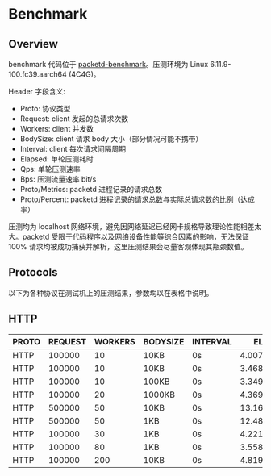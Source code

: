 # Benchmark

## Overview

benchmark 代码位于 [packetd-benchmark](https://github.com/packetd/packetd)。压测环境为 Linux 6.11.9-100.fc39.aarch64 (4C4G)。

Header 字段含义:
- Proto: 协议类型
- Request: client 发起的总请求次数
- Workers: client 并发数
- BodySize: client 请求 body 大小（部分情况可能不携带）
- Interval: client 每次请求间隔周期
- Elapsed: 单轮压测耗时
- Qps: 单轮压测速率
- Bps: 压测流量速率 bit/s
- Proto/Metrics: packetd 进程记录的请求总数
- Proto/Percent: packetd 进程记录的请求总数与实际总请求数的比例（达成率）

压测均为 localhost 网络环境，避免因网络延迟已经网卡规格导致理论性能相差太大。packetd 受限于代码程序以及网络设备性能等综合因素的影响，无法保证 100% 请求均被成功捕获并解析，这里压测结果会尽量客观体现其瓶颈数值。

## Protocols

以下为各种协议在测试机上的压测结果，参数均以在表格中说明。

## HTTP

| PROTO | REQUEST | WORKERS | BODYSIZE | INTERVAL | ELAPSED | QPS | BPS | PROTO/METRICS | PROTO/PERCENT |
| ----- | ------- | ------- | -------- | -------- | ------- | --- | --- | ------------- | ------------- |
| HTTP  |  100000 |      10 | 10KB     | 0s       | 4.007305975s | 24954.42 | 1950Mib |        100000 | 100.00%       |
| HTTP  |  100000 |      10 | 10KB     | 0s       | 3.468937171s | 28827.27 | 2252Mib |        100000 | 100.00%       |
| HTTP  |  100000 |      10 | 100KB    | 0s       | 3.349872189s | 29851.89 | 22.78Gib |        100000 | 100.00%       |
| HTTP  |  100000 |      20 | 1000KB   | 0s       | 4.369766142s | 22884.52 | 174.6Gib |        100000 | 100.00%       |
| HTTP  |  500000 |      50 | 10KB     | 0s       | 13.165300587s | 37978.62 | 2967Mib |        500000 | 100.00%       |
| HTTP  |  500000 |      50 | 1KB      | 0s       | 12.485740201s | 40045.68 | 312.9Mib |        500000 | 100.00%       |
| HTTP  |  100000 |      30 | 1KB      | 0s       | 4.221497549s | 23688.28 | 185.1Mib |        100000 | 100.00%       |
| HTTP  |  100000 |      80 | 1KB      | 0s       | 3.558770104s | 28099.60 | 219.5Mib |        100000 | 100.00%       |
| HTTP  |  100000 |     200 | 10KB     | 0s       | 4.819255075s | 20750.09 | 1621Mib |         96904 | 96.90%        |
